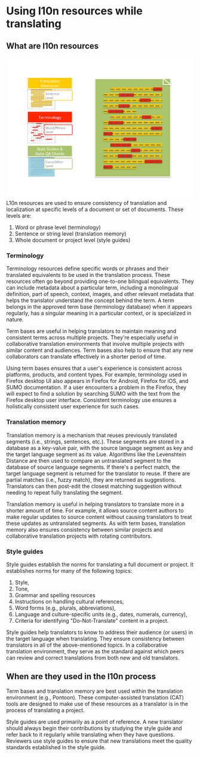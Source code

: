 # Using l10n resources while translating

## What are l10n resources

![The different levels l10n resources help ensure quality and consistency.](/assets/images/l10n_resources/lang_resources.png)
L10n resources are used to ensure consistency of translation and localization at specific levels of a document or set of documents. These levels are:
1. Word or phrase level (terminology)
2. Sentence or string level (translation memory)
3. Whole document or project level (style guides)

### Terminology

Terminology resources define specific words or phrases and their translated equivalents to be used in the translation process. These resources often go beyond providing one-to-one bilingual equivalents. They can include metadata about a particular term, including a monolingual definition, part of speech, context, images, and other relevant metadata that helps the translator understand the concept behind the term. A term belongs in the approved term base (terminology database) when it appears regularly, has a singular meaning in a particular context, or is specialized in nature.

Term bases are useful in helping translators to maintain meaning and consistent terms across multiple projects. They're especially useful in collaborative translation environments that involve multiple projects with similar content and audiences. Term bases also help to ensure that any new collaborators can translate effectively in a shorter period of time.

Using term bases ensures that a user's experience is consistent across platforms, products, and content types. For example, terminology used in Firefox desktop UI also appears in Firefox for Android, Firefox for iOS, and SUMO documentation. If a user encounters a problem in the Firefox, they will expect to find a solution by searching SUMO with the text from the Firefox desktop user interface. Consistent terminology use ensures a holistically consistent user experience for such cases.

### Translation memory

Translation memory is a mechanism that reuses previously translated segments (i.e., strings, sentences, etc.). These segments are stored in a database as a key-value pair, with the source language segment as key and the target language segment as its value. Algorithms like the Levenshtein Distance are then used to compare an untranslated segment to the database of source language segments. If there's a perfect match, the target language segment is returned for the translator to reuse. If there are partial matches (i.e., fuzzy match), they are returned as suggestions. Translators can then post-edit the closest matching suggestion without needing to repeat fully translating the segment.

Translation memory is useful in helping translators to translate more in a shorter amount of time. For example, it allows source content authors to make regular updates to source content without causing translators to treat these updates as untranslated segments. As with term bases, translation memory also ensures consistency between similar projects and collaborative translation projects with rotating contributors.

### Style guides

Style guides establish the norms for translating a full document or project. It establishes norms for many of the following topics:
1. Style,
2. Tone,
3. Grammar and spelling resources
4. Instructions on handling cultural references,
5. Word forms (e.g., plurals, abbreviations),
6. Language and culture-specific units (e.g., dates, numerals, currency),
7. Criteria for identifying "Do-Not-Translate" content in a project.

Style guides help translators to know to address their audience (or users) in the target language when translating. They ensure consistency between translators in all of the above-mentioned topics. In a collaborative translation environment, they serve as the standard against which peers can review and correct translations from both new and old translators.

## When are they used in the l10n process

Term bases and translation memory are best used within the translation environment (e.g., Pontoon). These computer-assisted translation (CAT) tools are designed to make use of these resources as a translator is in the process of translating a project.

Style guides are used primarily as a point of reference. A new translator should always begin their contributions by studying the style guide and refer back to it regularly while translating when they have questions. Reviewers use style guides to ensure that new translations meet the quality standards established in the style guide.
